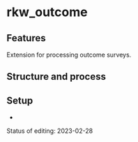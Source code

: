 # rkw_outcome
## Features
Extension for processing outcome surveys.

## Structure and process

## Setup
*

Status of editing: 2023-02-28